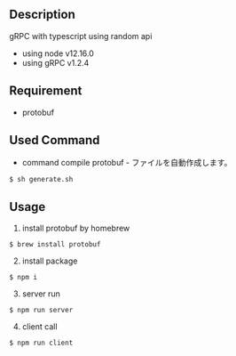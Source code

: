 ## Description
gRPC with typescript using random api
- using node v12.16.0
- using gRPC v1.2.4

## Requirement
- protobuf

## Used Command
- command compile protobuf - ファイルを自動作成します。
```
$ sh generate.sh
```

## Usage
1. install protobuf by homebrew
```
$ brew install protobuf
```

2. install package
```
$ npm i 
```

3. server run
```
$ npm run server
```

4. client call
```
$ npm run client
```

